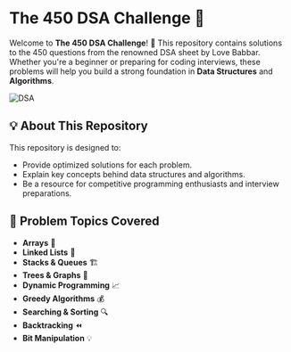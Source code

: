 # The 450 DSA Challenge 🌟

Welcome to **The 450 DSA Challenge**! 🚀 This repository contains solutions to the 450 questions from the renowned DSA sheet by Love Babbar. Whether you're a beginner or preparing for coding interviews, these problems will help you build a strong foundation in **Data Structures** and **Algorithms**.

![DSA](https://img.shields.io/badge/DSA--450--Challenges-blue)


## 💡 About This Repository
This repository is designed to:
- Provide optimized solutions for each problem.
- Explain key concepts behind data structures and algorithms.
- Be a resource for competitive programming enthusiasts and interview preparations.

## 📝 Problem Topics Covered
- **Arrays** 🧮
- **Linked Lists** 🔗
- **Stacks & Queues** 🏗️
- **Trees & Graphs** 🌳
- **Dynamic Programming** 📈
- **Greedy Algorithms** 💰
- **Searching & Sorting** 🔍
- **Backtracking** ⏪
- **Bit Manipulation** 💡


